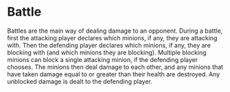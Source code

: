 # Battle

Battles are the main way of dealing damage to an opponent. During a battle, first the attacking player declares which
minions, if any, they are attacking with. Then the defending player declares which minions, if any, they are blocking
with (and which minions they are blocking). Multiple blocking minions can block a single attacking minion, if the
defending player chooses. The minions then deal damage to each other, and any minions that have taken damage equal to
or greater than their health are destroyed. Any unblocked damage is dealt to the defending player.
